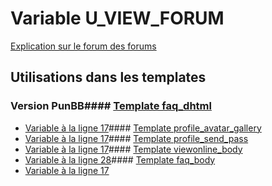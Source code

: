 # Variable U_VIEW_FORUM
[Explication sur le forum des forums](http://forum.forumactif.com/t294113-listing-des-variables#U_VIEW_FORUM)
## Utilisations dans les templates
### Version PunBB#### [Template faq_dhtml](punbb/faq_dhtml.md)
* [Variable à la ligne 17](../punbb/faq_dhtml.tpl#L17)#### [Template profile_avatar_gallery](punbb/profile_avatar_gallery.md)
* [Variable à la ligne 17](../punbb/profile_avatar_gallery.tpl#L17)#### [Template profile_send_pass](punbb/profile_send_pass.md)
* [Variable à la ligne 17](../punbb/profile_send_pass.tpl#L17)#### [Template viewonline_body](punbb/viewonline_body.md)
* [Variable à la ligne 28](../punbb/viewonline_body.tpl#L28)#### [Template faq_body](punbb/faq_body.md)
* [Variable à la ligne 17](../punbb/faq_body.tpl#L17)